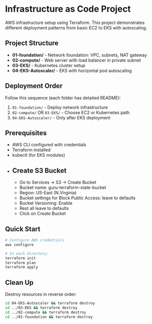 # Infrastructure as Code Project

AWS infrastructure setup using Terraform. This project demonstrates different deployment patterns from basic EC2 to EKS with autoscaling.

## Project Structure

- **01-foundation/** - Network foundation: VPC, subnets, NAT gateway
- **02-compute/** - Web server with load balancer in private subnet
- **03-EKS/** - Kubernetes cluster setup
- **04-EKS-Autoscaler/** - EKS with horizontal pod autoscaling

## Deployment Order

Follow this sequence (each folder has detailed README):

1. `01-foundation/` - Deploy network infrastructure
2. `02-compute/` OR `03-EKS/` - Choose EC2 or Kubernetes path
3. `04-EKS-Autoscaler/` - Only after EKS deployment

## Prerequisites

- AWS CLI configured with credentials
- Terraform installed
- kubectl (for EKS modules)
- ## Create S3 Bucket
    - Go to Services -> S3 -> Create Bucket
    - Bucket name: guru-terraform-state-bucket
    - Region: US-East (N.Virginia)
    - Bucket settings for Block Public Access: leave to defaults
    - Bucket Versioning: Enable
    - Rest all leave to defaults
    - Click on Create Bucket

## Quick Start

```bash
# Configure AWS credentials
aws configure

# In each directory:
terraform init
terraform plan
terraform apply
```
## Clean Up

Destroy resources in reverse order:

```bash
cd 04-EKS-Autoscaler && terraform destroy
cd ../03-EKS && terraform destroy  
cd ../02-compute && terraform destroy
cd ../01-foundation && terraform destroy
```
